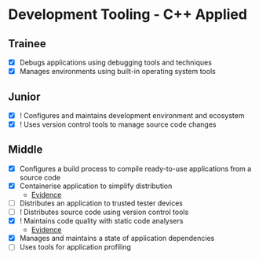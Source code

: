 # Development Tooling - C++ Applied

## Trainee

- [X] Debugs applications using debugging tools and techniques
- [X] Manages environments using built-in operating system tools

## Junior

- [X] ! Configures and maintains development environment and ecosystem
- [X] ! Uses version control tools to manage source code changes

## Middle

- [X] Configures a build process to compile ready-to-use applications from a source code
- [X] Containerise application to simplify distribution
    - [Evidence](../1_libraries/evidence/orm_example/Dockerfile)
- [ ] Distributes an application to trusted tester devices
- [ ] ! Distributes source code using version control tools
- [X] ! Maintains code quality with static code analysers
    - [Evidence](./STATIC_ANALYSIS.md)
- [X] Manages and maintains a state of application dependencies
- [ ] Uses tools for application profiling
